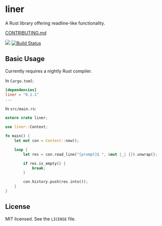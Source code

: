 # liner
A Rust library offering readline-like functionality.

[CONTRIBUTING.md](/CONTRIBUTING.md)

[![](https://meritbadge.herokuapp.com/liner)](https://crates.io/crates/liner)
[![Build Status](https://travis-ci.org/MovingtoMars/liner.svg)](https://travis-ci.org/MovingtoMars/liner)

## Basic Usage
Currently requires a nightly Rust compiler.

In `Cargo.toml`:
```toml
[dependencies]
liner = "0.1.1"
...
```

In `src/main.rs`:

```rust
extern crate liner;

use liner::Context;

fn main() {
    let mut con = Context::new();

    loop {
        let res = con.read_line("[prompt]$ ", &mut |_| {}).unwrap();

        if res.is_empty() {
            break;
        }

        con.history.push(res.into());
    }
}
```

## License
MIT licensed. See the `LICENSE` file.
